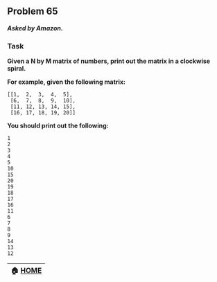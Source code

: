 ## Problem 65
***Asked by Amazon.***
### Task
**Given a N by M matrix of numbers, print out the matrix in a clockwise spiral.**

**For example, given the following matrix:**
```
[[1,  2,  3,  4,  5],
 [6,  7,  8,  9,  10],
 [11, 12, 13, 14, 15],
 [16, 17, 18, 19, 20]]
```
**You should print out the following:**
```
1
2
3
4
5
10
15
20
19
18
17
16
11
6
7
8
9
14
13
12
```

|**:house: [HOME](https://github.com/theInvincible/Daily-Coding-Problem/)**|
|--------------------------------------------------------------------------|
